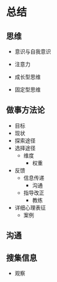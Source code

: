 # 总结

## 思维

* 意识与自我意识
* 注意力

* 成长型思维
* 固定型思维

## 做事方法论

* 目标
* 现状
* 探索途径
* 选择途径
  * 维度
    * 权重
* 反馈
  * 信息传递
    * 沟通
  * 指导改正
    * 教练
* 详细心理表征
  * 案例

## 沟通

## 搜集信息

* 观察
